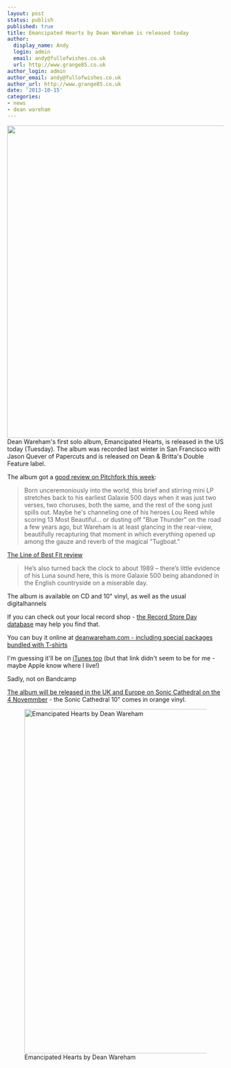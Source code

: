 ```yaml
---
layout: post
status: publish
published: true
title: Emancipated Hearts by Dean Wareham is released today
author:
  display_name: Andy
  login: admin
  email: andy@fullofwishes.co.uk
  url: http://www.grange85.co.uk
author_login: admin
author_email: andy@fullofwishes.co.uk
author_url: http://www.grange85.co.uk
date: '2013-10-15'
categories:
- news
- dean wareham
---
```

<p><img src="https://media.fullofwishes.co.uk/05-dean_wareham/pictures/2_color_DW_0813_4584cr_1024.jpg" width="1024" height="726" class="aligncenter" /><br />
Dean Wareham's first solo album, Emancipated Hearts, is released in the US today (Tuesday). The album was recorded last winter in San Francisco with Jason Quever of Papercuts and is released on Dean & Britta's Double Feature label.</p>
<p>The album got a <a href="http://pitchfork.com/reviews/albums/18636-dean-wareham-emancipated-hearts-ep/">good review on Pitchfork this week</a>:</p>
<blockquote><p>Born unceremoniously into the world, this brief and stirring mini LP stretches back to his earliest Galaxie 500 days when it was just two verses, two choruses, both the same, and the rest of the song just spills out. Maybe he's channeling one of his heroes Lou Reed while scoring 13 Most Beautiful... or dusting off "Blue Thunder" on the road a few years ago, but Wareham is at least glancing in the rear-view, beautifully recapturing that moment in which everything opened up among the gauze and reverb of the magical "Tugboat."</p></blockquote>
<p><a href="http://thelineofbestfit.com/reviews/albums/dean-wareham-emancipated-hearts-139265">The Line of Best Fit review</a></p>
<blockquote><p>
He’s also turned back the clock to about 1989 – there’s little evidence of his Luna sound here, this is more Galaxie 500 being abandoned in the English countryside on a miserable day.</p></blockquote>
<p>The album is available on CD and 10" vinyl, as well as the usual digitalhannels</p>
<p>If you can check out your local record shop - <a href="http://www.recordstoreday.com/Venues">the Record Store Day database</a> may help you find that.</p>
<p>You can buy it online at <a href="http://elevenspot.11spot.com/deanwareham.html">deanwareham.com - including special packages bundled with T-shirts</a></p>
<p>I'm guessing it'll be on <a href="https://itunes.apple.com/us/album/emancipated-hearts/id696230353?ls=1">iTunes too</a> (but that link didn't seem to be for me - maybe Apple know where I live!)</p>
<p>Sadly, not on Bandcamp</p>
<p><a href="http://soniccathedral.bigcartel.com/artist/dean-wareham">The album will be released in the UK and Europe on Sonic Cathedral on the 4 Novemmber</a> - the Sonic Cathedral 10" comes in orange vinyl.<br />
<figure class="caption aligncenter"><img src="https://media.fullofwishes.co.uk/05-dean_wareham/sleeves/deanwareham_emancipatedhearts_cover.jpg" width="800" height="800" alt="Emancipated Hearts by Dean Wareham" class /><figcaption class="caption-text"> Emancipated Hearts by Dean Wareham</figcaption></figure>
